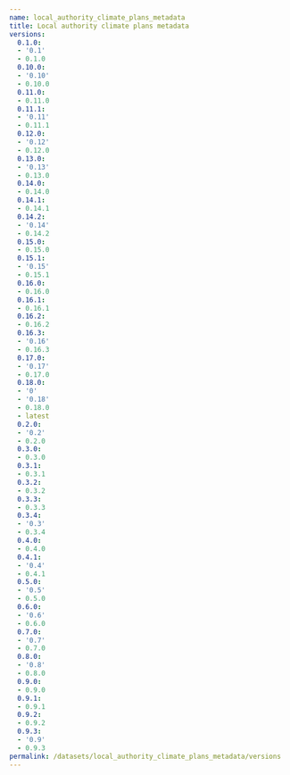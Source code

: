 ```yaml
---
name: local_authority_climate_plans_metadata
title: Local authority climate plans metadata
versions:
  0.1.0:
  - '0.1'
  - 0.1.0
  0.10.0:
  - '0.10'
  - 0.10.0
  0.11.0:
  - 0.11.0
  0.11.1:
  - '0.11'
  - 0.11.1
  0.12.0:
  - '0.12'
  - 0.12.0
  0.13.0:
  - '0.13'
  - 0.13.0
  0.14.0:
  - 0.14.0
  0.14.1:
  - 0.14.1
  0.14.2:
  - '0.14'
  - 0.14.2
  0.15.0:
  - 0.15.0
  0.15.1:
  - '0.15'
  - 0.15.1
  0.16.0:
  - 0.16.0
  0.16.1:
  - 0.16.1
  0.16.2:
  - 0.16.2
  0.16.3:
  - '0.16'
  - 0.16.3
  0.17.0:
  - '0.17'
  - 0.17.0
  0.18.0:
  - '0'
  - '0.18'
  - 0.18.0
  - latest
  0.2.0:
  - '0.2'
  - 0.2.0
  0.3.0:
  - 0.3.0
  0.3.1:
  - 0.3.1
  0.3.2:
  - 0.3.2
  0.3.3:
  - 0.3.3
  0.3.4:
  - '0.3'
  - 0.3.4
  0.4.0:
  - 0.4.0
  0.4.1:
  - '0.4'
  - 0.4.1
  0.5.0:
  - '0.5'
  - 0.5.0
  0.6.0:
  - '0.6'
  - 0.6.0
  0.7.0:
  - '0.7'
  - 0.7.0
  0.8.0:
  - '0.8'
  - 0.8.0
  0.9.0:
  - 0.9.0
  0.9.1:
  - 0.9.1
  0.9.2:
  - 0.9.2
  0.9.3:
  - '0.9'
  - 0.9.3
permalink: /datasets/local_authority_climate_plans_metadata/versions
---
```

